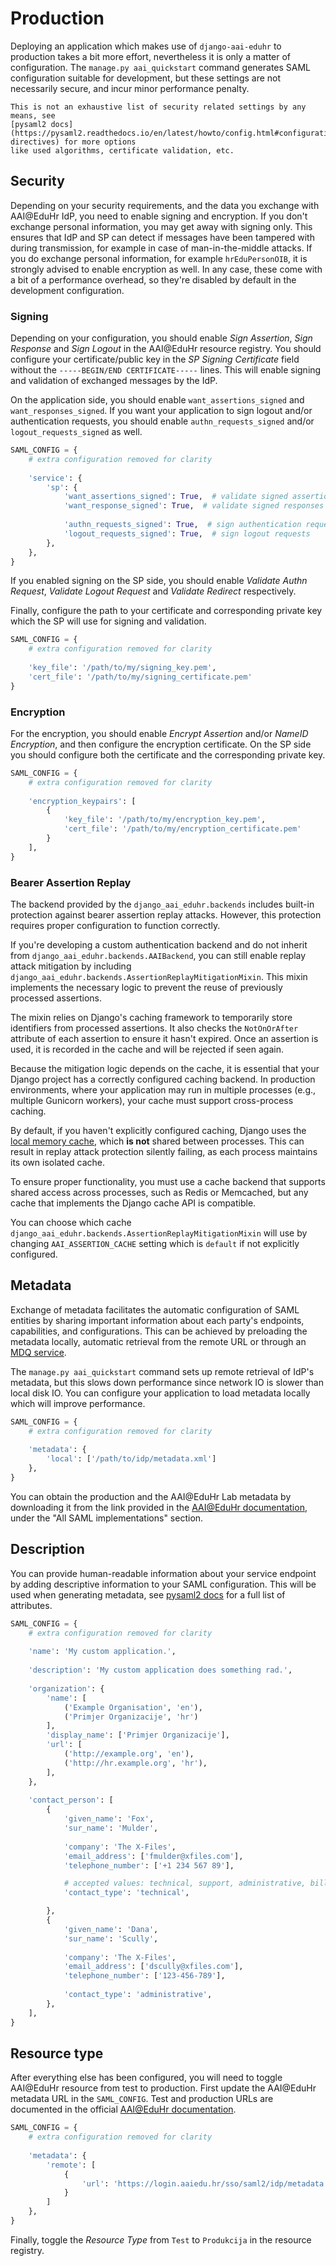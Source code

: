 # Production

Deploying an application which makes use of `django-aai-eduhr` to production takes a bit more effort, nevertheless it 
is only a matter of configuration. The `manage.py aai_quickstart` command generates SAML configuration suitable for 
development, but these settings are not necessarily secure, and incur minor performance penalty.

```{hint}
This is not an exhaustive list of security related settings by any means, see 
[pysaml2 docs](https://pysaml2.readthedocs.io/en/latest/howto/config.html#configuration-directives) for more options 
like used algorithms, certificate validation, etc.
```

## Security

Depending on your security requirements, and the data you exchange with AAI@EduHr IdP, you need to enable signing and 
encryption. If you don't exchange personal information, you may get away with signing only. This ensures that IdP and 
SP can detect if messages have been tampered with during transmission, for example in case of man-in-the-middle 
attacks. If you do exchange personal information, for example `hrEduPersonOIB`, it is strongly advised to enable 
encryption as well. In any case, these come with a bit of a performance overhead, so they're disabled by default in the
development configuration.

### Signing

Depending on your configuration, you should enable *Sign Assertion*, *Sign Response* and *Sign Logout* in the 
AAI@EduHr resource registry. You should configure your certificate/public key in the *SP Signing Certificate* field 
without the `-----BEGIN/END CERTIFICATE-----` lines. This will enable signing and validation of exchanged messages by 
the IdP.

On the application side, you should enable `want_assertions_signed` and `want_responses_signed`. If you want your 
application to sign logout and/or authentication requests, you should enable `authn_requests_signed` and/or 
`logout_requests_signed` as well.

```py
SAML_CONFIG = {
    # extra configuration removed for clarity
    
    'service': {
        'sp': {
            'want_assertions_signed': True,  # validate signed assertions
            'want_response_signed': True,  # validate signed responses
            
            'authn_requests_signed': True,  # sign authentication requests
            'logout_requests_signed': True,  # sign logout requests
        },
    },
}
```

If you enabled signing on the SP side, you should enable *Validate Authn Request*, *Validate Logout Request* and 
*Validate Redirect* respectively.

Finally, configure the path to your certificate and corresponding private key which the SP will use for signing and 
validation.

```py
SAML_CONFIG = {
    # extra configuration removed for clarity
    
    'key_file': '/path/to/my/signing_key.pem',
    'cert_file': '/path/to/my/signing_certificate.pem'
}
```

### Encryption

For the encryption, you should enable *Encrypt Assertion* and/or *NameID Encryption*, and then configure the 
encryption certificate. On the SP side you should configure both the certificate and the corresponding 
private key.

```py
SAML_CONFIG = {
    # extra configuration removed for clarity
    
    'encryption_keypairs': [
        {
            'key_file': '/path/to/my/encryption_key.pem',
            'cert_file': '/path/to/my/encryption_certificate.pem'
        }
    ],
}
```

### Bearer Assertion Replay

The backend provided by the `django_aai_eduhr.backends` includes built-in protection against bearer assertion replay 
attacks. However, this protection requires proper configuration to function correctly.

If you're developing a custom authentication backend and do not inherit from `django_aai_eduhr.backends.AAIBackend`, 
you can still enable replay attack mitigation by including `django_aai_eduhr.backends.AssertionReplayMitigationMixin`. 
This mixin implements the necessary logic to prevent the reuse of previously processed assertions.

The mixin relies on Django's caching framework to temporarily store identifiers from processed assertions. It also 
checks the `NotOnOrAfter` attribute of each assertion to ensure it hasn't expired. Once an assertion is used, 
it is recorded in the cache and will be rejected if seen again.

Because the mitigation logic depends on the cache, it is essential that your Django project has a correctly configured 
caching backend. In production environments, where your application may run in multiple processes (e.g., multiple 
Gunicorn workers), your cache must support cross-process caching.

By default, if you haven't explicitly configured caching, Django uses the 
[local memory cache](https://docs.djangoproject.com/en/4.2/topics/cache/#local-memory-caching), which **is not** 
shared between processes. This can result in replay attack protection silently failing, as each process maintains its 
own isolated cache.

To ensure proper functionality, you must use a cache backend that supports shared access across processes, such as 
Redis or Memcached, but any cache that implements the Django cache API is compatible.

You can choose which cache `django_aai_eduhr.backends.AssertionReplayMitigationMixin` will use by changing 
`AAI_ASSERTION_CACHE` setting which is `default` if not explicitly configured.

## Metadata

Exchange of metadata facilitates the automatic configuration of SAML entities by sharing important information about 
each party's endpoints, capabilities, and configurations. This can be achieved by preloading the metadata locally, 
automatic retrieval from the remote URL or through an 
[MDQ service](https://pysaml2.readthedocs.io/en/latest/howto/config.html#configuration-directives).

The `manage.py aai_quickstart` command sets up remote retrieval of IdP's metadata, but this slows down performance 
since network IO is slower than local disk IO. You can configure your application to load metadata locally which will 
improve performance.

```py
SAML_CONFIG = {
    # extra configuration removed for clarity
    
    'metadata': {
        'local': ['/path/to/idp/metadata.xml']
    },
}
```

You can obtain the production and the AAI@EduHr Lab metadata by downloading it from the link provided in the 
[AAI@EduHr documentation](https://wiki.srce.hr/spaces/AAIUPUTE/pages/69501694/SAML+metapodaci+SSO+servisa), under the 
"All SAML implementations" section.

## Description

You can provide human-readable information about your service endpoint by adding descriptive information to your SAML 
configuration. This will be used when generating metadata, see 
[pysaml2 docs](https://pysaml2.readthedocs.io/en/latest/howto/config.html#configuration-directives) for a full list of 
attributes.

```py
SAML_CONFIG = {
    # extra configuration removed for clarity
    
    'name': 'My custom application.',
    
    'description': 'My custom application does something rad.',
    
    'organization': {
        'name': [
            ('Example Organisation', 'en'),
            ('Primjer Organizacije', 'hr')
        ],
        'display_name': ['Primjer Organizacije'],
        'url': [
            ('http://example.org', 'en'),
            ('http://hr.example.org', 'hr'),
        ],
    },
    
    'contact_person': [
        {
            'given_name': 'Fox',
            'sur_name': 'Mulder',
            
            'company': 'The X-Files',
            'email_address': ['fmulder@xfiles.com'],
            'telephone_number': ['+1 234 567 89'],

            # accepted values: technical, support, administrative, billing and other
            'contact_type': 'technical',

        },
        {
            'given_name': 'Dana',
            'sur_name': 'Scully',
            
            'company': 'The X-Files',
            'email_address': ['dscully@xfiles.com'],
            'telephone_number': ['123-456-789'],
            
            'contact_type': 'administrative',
        },
    ],
}
```

## Resource type

After everything else has been configured, you will need to toggle AAI@EduHr resource from test to production. First
update the AAI@EduHr metadata URL in the `SAML_CONFIG`. Test and production URLs are documented in the 
official [AAI@EduHr documentation](https://wiki.srce.hr/spaces/AAIUPUTE/pages/69501694/SAML+metapodaci+SSO+servisa).

```py
SAML_CONFIG = {
    # extra configuration removed for clarity
    
    'metadata': {
        'remote': [
            {
                'url': 'https://login.aaiedu.hr/sso/saml2/idp/metadata.php',
            }
        ]
    },
}
```

Finally, toggle the *Resource Type* from `Test` to `Produkcija` in the resource registry.
